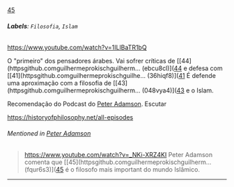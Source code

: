 [45](https://github.com/guilhermeprokisch/guilherme/issues/45) 
###### **Labels**: `Filosofia`, `Islam`



https://www.youtube.com/watch?v=1ILlBaTR1bQ



O "primeiro" dos pensadores árabes. Vai sofrer críticas de [[44](httpsgithub.comguilhermeprokischguilherm... (ebcu8cl)]([44](httpsgithub.comguilhermeprokischguilherm...%20(ebcu8cl).md) e defesa com [[41](httpsgithub.comguilhermeprokischguilhe... (36hiqf8)]([41](httpsgithub.comguilhermeprokischguilhe...%20(36hiqf8).md)
É defende uma aproximação com a filosofia de [[43](httpsgithub.comguilhermeprokischguilherm... (048vya4)]([43](httpsgithub.comguilhermeprokischguilherm...%20(048vya4).md) e o Islam.


Recomendação do Podcast do [Peter Adamson](Peter-Adamson). Escutar

https://historyofphilosophy.net/all-episodes


###### Mentioned in [Peter Adamson](Peter-Adamson)  
 > https://www.youtube.com/watch?v=_NKi-XRZ4KI
Peter Adamson comenta que [[45](httpsgithub.comguilhermeprokischguilherm... (fqur6s3)]([45](httpsgithub.comguilhermeprokischguilherm...%20(fqur6s3).md) é o filosofo mais important do mundo Islâmico.

-------------------------------------------------------------------------------

